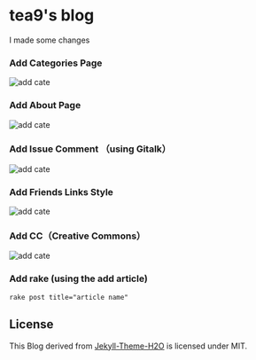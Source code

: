 # tea9's blog

I made some changes


### Add Categories Page  

![add cate](https://github.com/tea9/tea9.github.io/blob/master/readme_img/categories.png?raw=true)
### Add About Page  
![add cate](https://github.com/tea9/tea9.github.io/blob/master/readme_img/about.png?raw=true)
### Add Issue Comment （using Gitalk） 
![add cate](https://github.com/tea9/tea9.github.io/blob/master/readme_img/comment.png?raw=true)
### Add Friends Links Style  
![add cate](https://github.com/tea9/tea9.github.io/blob/master/readme_img/links.png?raw=true)
### Add CC（Creative Commons） 
![add cate](https://github.com/tea9/tea9.github.io/blob/master/readme_img/cc.png?raw=true)
### Add rake (using the add article)

	rake post title="article name"



## License
This Blog derived from [Jekyll-Theme-H2O](https://github.com/kaeyleo/jekyll-theme-H2O) is licensed under MIT.



